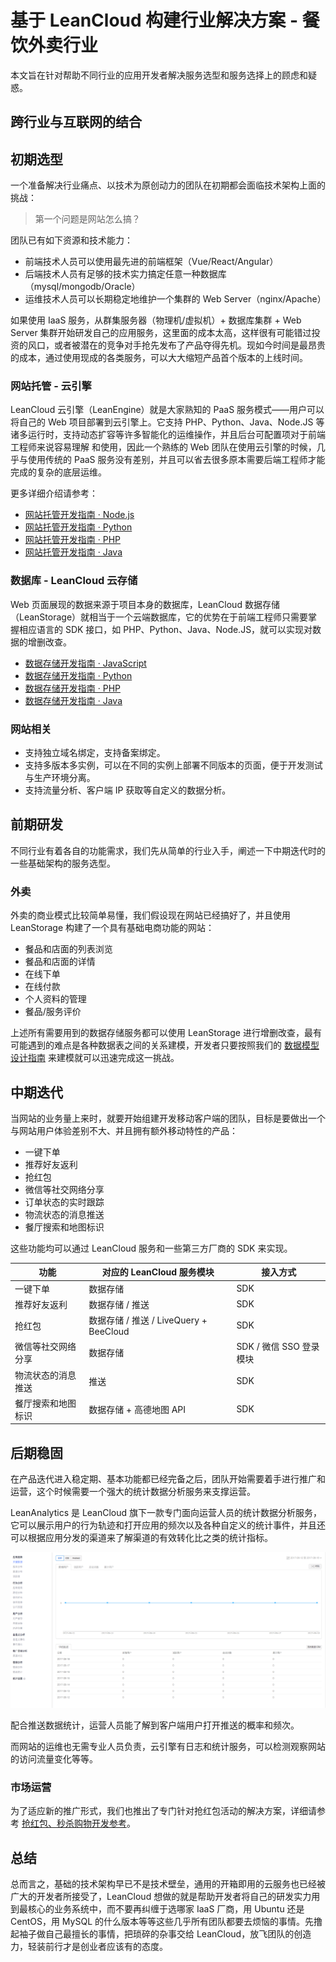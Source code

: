 
# 基于 LeanCloud 构建行业解决方案 - 餐饮外卖行业

本文旨在针对帮助不同行业的应用开发者解决服务选型和服务选择上的顾虑和疑惑。

## 跨行业与互联网的结合

## 初期选型

一个准备解决行业痛点、以技术为原创动力的团队在初期都会面临技术架构上面的挑战：

> 第一个问题是网站怎么搞？

团队已有如下资源和技术能力：

- 前端技术人员可以使用最先进的前端框架（Vue/React/Angular）
- 后端技术人员有足够的技术实力搞定任意一种数据库（mysql/mongodb/Oracle）
- 运维技术人员可以长期稳定地维护一个集群的 Web Server（nginx/Apache）

如果使用 IaaS 服务，从群集服务器（物理机/虚拟机）+ 数据库集群 + Web Server 集群开始研发自己的应用服务，这里面的成本太高，这样很有可能错过投资的风口，或者被潜在的竞争对手抢先发布了产品夺得先机。现如今时间是最昂贵的成本，通过使用现成的各类服务，可以大大缩短产品首个版本的上线时间。

### 网站托管 - 云引擎

LeanCloud 云引擎（LeanEngine）就是大家熟知的 PaaS 服务模式——用户可以将自己的 Web 项目部署到云引擎上。它支持 PHP、Python、Java、Node.JS 等诸多运行时，支持动态扩容等许多智能化的运维操作，并且后台可配置项对于前端工程师来说容易理解 和使用，因此一个熟练的 Web 团队在使用云引擎的时候，几乎与使用传统的 PaaS 服务没有差别，并且可以省去很多原本需要后端工程师才能完成的复杂的底层运维。

更多详细介绍请参考：

- [网站托管开发指南 · Node.js](leanengine_webhosting_guide-node.html)
- [网站托管开发指南 · Python](leanengine_webhosting_guide-python.html)
- [网站托管开发指南 · PHP](leanengine_webhosting_guide-php.html)
- [网站托管开发指南 · Java](leanengine_webhosting_guide-java.html)

### 数据库 - LeanCloud 云存储

Web 页面展现的数据来源于项目本身的数据库，LeanCloud 数据存储（LeanStorage）就相当于一个云端数据库，它的优势在于前端工程师只需要掌握相应语言的 SDK 接口，如 PHP、Python、Java、Node.JS，就可以实现对数据的增删改查。

- [数据存储开发指南 · JavaScript](leanstorage_guide-js.html)
- [数据存储开发指南 · Python](leanstorage_guide-python.html)
- [数据存储开发指南 · PHP](leanstorage_guide-php.html)
- [数据存储开发指南 · Java](leanstorage_guide-java.html)

### 网站相关

- 支持独立域名绑定，支持备案绑定。
- 支持多版本多实例，可以在不同的实例上部署不同版本的页面，便于开发测试与生产环境分离。
- 支持流量分析、客户端 IP 获取等自定义的数据分析。

## 前期研发

不同行业有着各自的功能需求，我们先从简单的行业入手，阐述一下中期迭代时的一些基础架构的服务选型。

### 外卖
外卖的商业模式比较简单易懂，我们假设现在网站已经搞好了，并且使用 LeanStorage 构建了一个具有基础电商功能的网站：

- 餐品和店面的列表浏览
- 餐品和店面的详情
- 在线下单
- 在线付款
- 个人资料的管理
- 餐品/服务评价

上述所有需要用到的数据存储服务都可以使用 LeanStorage 进行增删改查，最有可能遇到的难点是各种数据表之间的关系建模，开发者只要按照我们的 [数据模型设计指南](https://leancloud.cn/docs/relation-guide.html) 来建模就可以迅速完成这一挑战。

## 中期迭代
当网站的业务量上来时，就要开始组建开发移动客户端的团队，目标是要做出一个与网站用户体验差别不大、并且拥有额外移动特性的产品：

- 一键下单
- 推荐好友返利
- 抢红包
- 微信等社交网络分享
- 订单状态的实时跟踪
- 物流状态的消息推送
- 餐厅搜索和地图标识

这些功能均可以通过 LeanCloud 服务和一些第三方厂商的 SDK 来实现。

功能|对应的 LeanCloud 服务模块|接入方式
--|--|--
一键下单|数据存储|SDK
推荐好友返利|数据存储 / 推送|SDK
抢红包|数据存储 / 推送 / LiveQuery + BeeCloud |SDK
微信等社交网络分享|数据存储|SDK / 微信 SSO 登录模块
物流状态的消息推送|推送|SDK
餐厅搜索和地图标识|数据存储 + 高德地图 API|SDK

## 后期稳固
在产品迭代进入稳定期、基本功能都已经完备之后，团队开始需要着手进行推广和运营，这个时候需要一个强大的统计数据分析服务来支撑运营。

LeanAnalytics 是 LeanCloud 旗下一款专门面向运营人员的统计数据分析服务，它可以展示用户的行为轨迹和打开应用的频次以及各种自定义的统计事件，并且还可以根据应用分发的渠道来了解渠道的有效转化比之类的统计指标。

![app-guide-analytics](images/app-guide-analytics.png)

配合推送数据统计，运营人员能了解到客户端用户打开推送的概率和频次。

而网站的运维也无需专业人员负责，云引擎有日志和统计服务，可以检测观察网站的访问流量变化等等。

### 市场运营

为了适应新的推广形式，我们也推出了专门针对抢红包活动的解决方案，详细请参考 [抢红包、秒杀购物开发参考](leanengine_examples.html#LeanCache_常见场景示例)。


## 总结

总而言之，基础的技术架构早已不是技术壁垒，通用的开箱即用的云服务也已经被广大的开发者所接受了，LeanCloud 想做的就是帮助开发者将自己的研发实力用到最核心的业务系统中，而不要再纠缠于选哪家 IaaS 厂商，用 Ubuntu 还是 CentOS，用 MySQL 的什么版本等等这些几乎所有团队都要去烦恼的事情。先撸起袖子做自己最擅长的事情，把琐碎的杂事交给 LeanCloud，放飞团队的创造力，轻装前行才是创业者应该有的态度。

